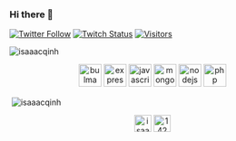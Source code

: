 ### Hi there 👋

[![Twitter Follow](https://img.shields.io/twitter/follow/Isaaac0001?color=09f&label=%40Isaaac&style=flat-square)](https://twitter.com/Isaaac0001)
[![Twitch Status](https://img.shields.io/twitch/status/isaaacgg?style=flat-square)](https://twitch.tv/isaaacgg)
[![Visitors](https://komarev.com/ghpvc/?username=isaaacqinh?style=flat-square)](https://github.com/isaaacqinh)

<p align="left"> <img src="https://komarev.com/ghpvc/?username=isaaacqinh" alt="isaaacqinh" /> </p>

<p align="center"><img src="https://raw.githubusercontent.com/gilbarbara/logos/804dc257b59e144eaca5bc6ffd16949752c6f789/logos/bulma.svg" alt="bulma" width="40" height="40"/> <img src="https://devicons.github.io/devicon/devicon.git/icons/express/express-original-wordmark.svg" alt="express" width="40" height="40"/> <img src="https://devicons.github.io/devicon/devicon.git/icons/javascript/javascript-original.svg" alt="javascript" width="40" height="40"/> <img src="https://devicons.github.io/devicon/devicon.git/icons/mongodb/mongodb-original-wordmark.svg" alt="mongodb" width="40" height="40"/> <img src="https://devicons.github.io/devicon/devicon.git/icons/nodejs/nodejs-original-wordmark.svg" alt="nodejs" width="40" height="40"/> <img src="https://devicons.github.io/devicon/devicon.git/icons/php/php-original.svg" alt="php" width="40" height="40"/></p>

<p>&nbsp;<img align="center" src="https://github-readme-stats.vercel.app/api?username=isaaacqinh&show_icons=true" alt="isaaacqinh" /></p>

<p align="center">
<a href="https://twitter.com/isaaac0001" target="blank"><img align="center" src="https://cdn.jsdelivr.net/npm/simple-icons@3.0.1/icons/twitter.svg" alt="isaaac0001" height="30" width="30" /></a>
<a href="https://stackoverflow.com/users/14239896" target="blank"><img align="center" src="https://cdn.jsdelivr.net/npm/simple-icons@3.0.1/icons/stackoverflow.svg" alt="14239896" height="30" width="30" /></a>
</p>
